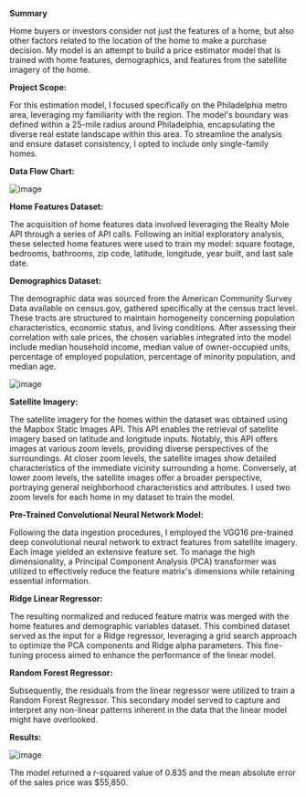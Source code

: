 **Summary**

Home buyers or investors consider not just the features of a home, but also other factors related to the location of the home to make a purchase decision. My model is an attempt to build a price estimator model that is trained with home features, demographics, and features from the satellite imagery of the home.

**Project Scope:**

For this estimation model, I focused specifically on the Philadelphia metro area, leveraging my familiarity with the region. The model's boundary was defined within a 25-mile radius around Philadelphia, encapsulating the diverse real estate landscape within this area. To streamline the analysis and ensure dataset consistency, I opted to include only single-family homes.


**Data Flow Chart:**


![image](https://github.com/Sharanjv/Data-Science-Projects/assets/17241845/f50c9d90-e0cf-4717-8d29-5cb64455d19c)


**Home Features Dataset:**

The acquisition of home features data involved leveraging the Realty Mole API through a series of API calls. Following an initial exploratory analysis, these selected home features were used to train my model: square footage, bedrooms, bathrooms, zip code, latitude, longitude, year built, and last sale date.

**Demographics Dataset:**

The demographic data was sourced from the American Community Survey Data available on census.gov, gathered specifically at the census tract level. These tracts are structured to maintain homogeneity concerning population characteristics, economic status, and living conditions. After assessing their correlation with sale prices, the chosen variables integrated into the model include median household income, median value of owner-occupied units, percentage of employed population, percentage of minority population, and median age.

![image](https://github.com/Sharanjv/Data-Science-Projects/assets/17241845/39ad9523-472d-43ca-a733-f9167bf54f55)


**Satellite Imagery:**

The satellite imagery for the homes within the dataset was obtained using the Mapbox Static Images API. This API enables the retrieval of satellite imagery based on latitude and longitude inputs. Notably, this API offers images at various zoom levels, providing diverse perspectives of the surroundings. At closer zoom levels, the satellite images show detailed characteristics of the immediate vicinity surrounding a home. Conversely, at lower zoom levels, the satellite images offer a broader perspective, portraying general neighborhood characteristics and attributes. I used two zoom levels for each home in my dataset to train the model.

**Pre-Trained Convolutional Neural Network Model:**

Following the data ingestion procedures, I employed the VGG16 pre-trained deep convolutional neural network to extract features from satellite imagery. Each image yielded an extensive feature set. To manage the high dimensionality, a Principal Component Analysis (PCA) transformer was utilized to effectively reduce the feature matrix's dimensions while retaining essential information.

**Ridge Linear Regressor:**

The resulting normalized and reduced feature matrix was merged with the home features and demographic variables dataset. This combined dataset served as the input for a Ridge regressor, leveraging a grid search approach to optimize the PCA components and Ridge alpha parameters. This fine-tuning process aimed to enhance the performance of the linear model.

**Random Forest Regressor:**

Subsequently, the residuals from the linear regressor were utilized to train a Random Forest Regressor. This secondary model served to capture and interpret any non-linear patterns inherent in the data that the linear model might have overlooked.

**Results:** 

![image](https://github.com/Sharanjv/Data-Science-Projects/assets/17241845/90efef9d-c673-4313-b6cb-8d79974e0675)


The model returned a r-squared value of 0.835 and the mean absolute error of the sales price was $55,850.
